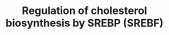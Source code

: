 ---
annotations:
- type: Pathway Ontology
  value: classic metabolic pathway
- type: Pathway Ontology
  value: lipid metabolic pathway
authors:
- ReactomeTeam
- Anwesha
- Ryanmiller
description: Sterol regulatory element binding proteins (SREBPs, SREBFs) respond to
  low cholesterol concentrations by transiting to the nucleus and activating genes
  involved in cholesterol and lipid biosynthesis (reviewed in Brown and Goldstein
  2009, Osborne and Espenshade 2009, Weber et al. 2004).<br> Newly synthesized SREBPs
  are transmembrane proteins that bind SCAP in the endoplasmic reticulum (ER) membrane.
  SCAP binds cholesterol which causes a conformational change that allows SCAP to
  interact with INSIG, retaining the SCAP:SREBP complex in the ER. INSIG binds oxysterols,
  which cause INSIG to bind SCAP and retain SCAP:SREBP in the endoplasmic reticulum.<br>In
  low cholesterol (below about 5 mol%) SCAP no longer interacts with cholesterol or
  INSIG and binds Sec24 of the CopII coat complex instead. Thus SCAP:SREBP transits
  with the CopII complex from the ER to the Golgi. In the Golgi SREBP is cleaved by
  S1P and then by S2P, releasing the N-terminal fragment of SREBP into the cytosol.
  The N-terminal fragment is imported to the nucleus by importin-beta and then acts
  with other factors, such as SP1 and NF-Y, to activate transcription of target genes.
  Targets of SREBP include the genes encoding all enzymes of cholesterol biosynthesis
  and several genes involved in lipogenesis. SREBP2 most strongly activates cholesterol
  biosynthesis while SREBP1C most strongly activates lipogenesis.  View original pathway
  at [http://www.reactome.org/PathwayBrowser/#DIAGRAM=1655829 Reactome].
last-edited: 2021-01-25
organisms:
- Homo sapiens
redirect_from:
- /index.php/Pathway:WP2686
- /instance/WP2686
schema-jsonld:
- '@context': https://schema.org/
  '@id': https://wikipathways.github.io/pathways/WP2686.html
  '@type': Dataset
  creator:
    '@type': Organization
    name: WikiPathways
  description: Sterol regulatory element binding proteins (SREBPs, SREBFs) respond
    to low cholesterol concentrations by transiting to the nucleus and activating
    genes involved in cholesterol and lipid biosynthesis (reviewed in Brown and Goldstein
    2009, Osborne and Espenshade 2009, Weber et al. 2004).<br> Newly synthesized SREBPs
    are transmembrane proteins that bind SCAP in the endoplasmic reticulum (ER) membrane.
    SCAP binds cholesterol which causes a conformational change that allows SCAP to
    interact with INSIG, retaining the SCAP:SREBP complex in the ER. INSIG binds oxysterols,
    which cause INSIG to bind SCAP and retain SCAP:SREBP in the endoplasmic reticulum.<br>In
    low cholesterol (below about 5 mol%) SCAP no longer interacts with cholesterol
    or INSIG and binds Sec24 of the CopII coat complex instead. Thus SCAP:SREBP transits
    with the CopII complex from the ER to the Golgi. In the Golgi SREBP is cleaved
    by S1P and then by S2P, releasing the N-terminal fragment of SREBP into the cytosol.
    The N-terminal fragment is imported to the nucleus by importin-beta and then acts
    with other factors, such as SP1 and NF-Y, to activate transcription of target
    genes. Targets of SREBP include the genes encoding all enzymes of cholesterol
    biosynthesis and several genes involved in lipogenesis. SREBP2 most strongly activates
    cholesterol biosynthesis while SREBP1C most strongly activates lipogenesis.  View
    original pathway at [http://www.reactome.org/PathwayBrowser/#DIAGRAM=1655829 Reactome].
  keywords:
  - 'SEC24D '
  - 'SEC24A '
  - 'SEC23A '
  - 'SREBF2(1-484) '
  - 'SREBF2(1-522) '
  - MBTPS2
  - 'SREBF2(1-1141) '
  - RAN:GTP
  - MBTPS1
  - SREBP1A,1C,2:SCAP:cholesterol:INSIG
  - 'SREBF1-3 '
  - SCAP tetramer
  - 'SREBF1-1 '
  - 'SCAP '
  - 'INSIG2 '
  - INSIG
  - by S2P
  - 'SREBF1-1(1-530) '
  - 'KPNB1 '
  - 'oxysterol '
  - INSIG:oxysterol
  - 'CHOL '
  - Activation of gene
  - CHOL
  - expression by SREBF
  - SREBP1A,1C,2 dimer
  - SREBP1A,1C,2:Importin beta-1
  - GTP complex
  - SREBP1A,1C,2:SCAP
  - SREBP1A,1C,2:SCAP:Cop II Coat
  - 'GTP '
  - 'SAR1B '
  - (SREBP)
  - SAR1B:GTP:SEC23:SEC24
  - by S1P
  - SREBF1A,1C,2 cleaved
  - KPNB1
  - 'RAN '
  - 'SEC24C '
  - Importin-beta:Ran
  - 'SEC24B '
  - SREBP1A,1C,2:SCAP:INSIG:oxysterol
  - 'INSIG1 '
  - 'SREBF1-1(1-490) '
  license: CC0
  name: Regulation of cholesterol biosynthesis by SREBP (SREBF)
seo: CreativeWork
title: Regulation of cholesterol biosynthesis by SREBP (SREBF)
wpid: WP2686
---